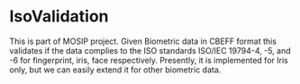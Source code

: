 # IsoValidation

This is part of MOSIP project. 
Given Biometric data in CBEFF format this validates if the data complies to the ISO standards ISO/IEC 19794-4, -5, and -6 for fingerprint, iris, face respectively. Presently, it is implemented for Iris only, but we can easily extend it for other biometric data.
